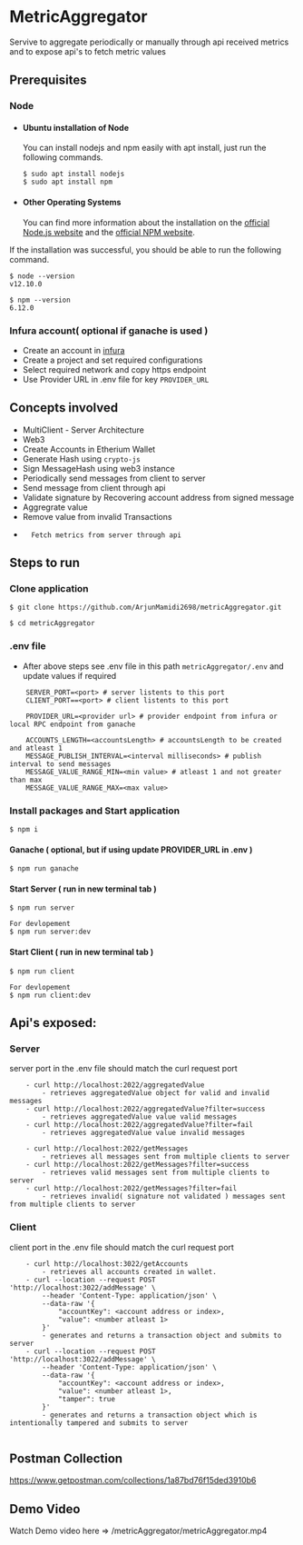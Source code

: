 # MetricAggregator

Servive to aggregate periodically or manually through api received metrics and to expose api's to fetch metric values

## Prerequisites

### Node

-   #### Ubuntu installation of Node

    You can install nodejs and npm easily with apt install, just run the following commands.

        $ sudo apt install nodejs
        $ sudo apt install npm

-   #### Other Operating Systems
    You can find more information about the installation on the [official Node.js website](https://nodejs.org/) and the [official NPM website](https://npmjs.org/).

If the installation was successful, you should be able to run the following command.

    $ node --version
    v12.10.0

    $ npm --version
    6.12.0

### Infura account( optional if ganache is used )

-   Create an account in [infura](https://infura.io/)
-   Create a project and set required configurations
-   Select required network and copy https endpoint
-   Use Provider URL in .env file for key `PROVIDER_URL`

## Concepts involved

-   MultiClient - Server Architecture
-   Web3
-   Create Accounts in Etherium Wallet
-   Generate Hash using `crypto-js`
-   Sign MessageHash using web3 instance
-   Periodically send messages from client to server
-   Send message from client through api
-   Validate signature by Recovering account address from signed message
-   Aggregrate value
-   Remove value from invalid Transactions
-       Fetch metrics from server through api

## Steps to run

### Clone application

```
$ git clone https://github.com/ArjunMamidi2698/metricAggregator.git

$ cd metricAggregator
```

### .env file

-   After above steps see .env file in this path `metricAggregator/.env` and update values if required

```
	SERVER_PORT=<port> # server listents to this port
	CLIENT_PORT==<port> # client listents to this port

	PROVIDER_URL=<provider url> # provider endpoint from infura or local RPC endpoint from ganache

	ACCOUNTS_LENGTH=<accountsLength> # accountsLength to be created and atleast 1
	MESSAGE_PUBLISH_INTERVAL=<interval milliseconds> # publish interval to send messages
	MESSAGE_VALUE_RANGE_MIN=<min value> # atleast 1 and not greater than max
	MESSAGE_VALUE_RANGE_MAX=<max value>

```

### Install packages and Start application

```
$ npm i
```

#### Ganache ( optional, but if using update PROVIDER_URL in .env )

```
$ npm run ganache
```

#### Start Server ( run in new terminal tab )

```
$ npm run server

For devlopement
$ npm run server:dev
```

#### Start Client ( run in new terminal tab )

```
$ npm run client

For devlopement
$ npm run client:dev
```

## Api's exposed:

### Server

server port in the .env file should match the curl request port

```
	- curl http://localhost:2022/aggregatedValue
		- retrieves aggregatedValue object for valid and invalid messages
	- curl http://localhost:2022/aggregatedValue?filter=success
		- retrieves aggregatedValue value valid messages
	- curl http://localhost:2022/aggregatedValue?filter=fail
		- retrieves aggregatedValue value invalid messages

	- curl http://localhost:2022/getMessages
		- retrieves all messages sent from multiple clients to server
	- curl http://localhost:2022/getMessages?filter=success
		- retrieves valid messages sent from multiple clients to server
	- curl http://localhost:2022/getMessages?filter=fail
		- retrieves invalid( signature not validated ) messages sent from multiple clients to server

```

### Client

client port in the .env file should match the curl request port

```
	- curl http://localhost:3022/getAccounts
		- retrieves all accounts created in wallet.
	- curl --location --request POST 'http://localhost:3022/addMessage' \
		--header 'Content-Type: application/json' \
		--data-raw '{
			"accountKey": <account address or index>,
			"value": <number atleast 1>
		}'
		- generates and returns a transaction object and submits to server
	- curl --location --request POST 'http://localhost:3022/addMessage' \
		--header 'Content-Type: application/json' \
		--data-raw '{
			"accountKey": <account address or index>,
			"value": <number atleast 1>,
			"tamper": true
		}'
		- generates and returns a transaction object which is intentionally tampered and submits to server


```

## Postman Collection

https://www.getpostman.com/collections/1a87bd76f15ded3910b6

## Demo Video

Watch Demo video here => /metricAggregator/metricAggregator.mp4

